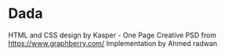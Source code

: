# Dada

HTML and CSS design by Kasper - One Page Creative PSD from https://www.graphberry.com/
Implementation by Ahmed radwan
